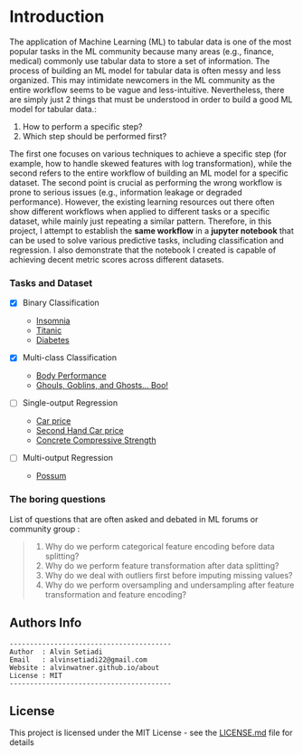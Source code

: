 # Introduction

The application of Machine Learning (ML) to tabular data is one of the most popular tasks in the ML community because many areas (e.g., finance, medical) commonly use tabular data to store a set of information. The process of building an ML model for tabular data is often messy and less organized. This may intimidate newcomers in the ML community as the entire workflow seems to be vague and less-intuitive. Nevertheless, there are simply just 2 things that must be understood in order to build a good ML model for tabular data.:

1. How to perform a specific step? 
2. Which step should be performed first? 

The first one focuses on various techniques to achieve a specific step (for example, how to handle skewed features with log transformation), while the second refers to the entire workflow of building an ML model for a specific dataset. The second point is crucial as performing the wrong workflow is prone to serious issues (e.g., information leakage or degraded performance). However, the existing learning resources out there often show different workflows when applied to different tasks or a specific dataset, while mainly just repeating a similar pattern. Therefore, in this project, I attempt to establish the **same workflow** in a **jupyter notebook** that can be used to solve various predictive tasks, including classification and regression. I also demonstrate that the notebook I created is capable of achieving decent metric scores across different datasets.

### Tasks and Dataset 

- [X] Binary Classification 
   
   * [Insomnia](https://www.kaggle.com/competitions/idao-2022-bootcamp-insomnia/overview)
   * [Titanic](https://www.kaggle.com/c/titanic)
   * [Diabetes](https://www.kaggle.com/datasets/kandij/diabetes-dataset)
- [X] Multi-class Classification
    * [Body Performance](https://www.kaggle.com/datasets/kukuroo3/body-performance-data)
    * [Ghouls, Goblins, and Ghosts... Boo!](https://www.kaggle.com/competitions/ghouls-goblins-and-ghosts-boo/overview)
- [ ] Single-output Regression
    * [Car price](https://www.kaggle.com/datasets/hellbuoy/car-price-prediction)
    * [Second Hand Car price](https://www.kaggle.com/datasets/mayankpatel14/second-hand-used-cars-data-set-linear-regression)
    * [Concrete Compressive Strength](https://www.kaggle.com/datasets/maajdl/yeh-concret-data)
- [ ] Multi-output Regression
    * [Possum](https://www.kaggle.com/datasets/abrambeyer/openintro-possum)




 ### The boring questions 
 List of questions that are often asked and debated in ML forums or community group :
> 1) Why do we perform categorical feature encoding before data splitting?
> 2) Why do we perform feature transformation after data splitting?
> 3) Why do we deal with outliers first before imputing missing values?
> 4) Why do we perform oversampling and undersampling after feature transformation and feature encoding?


## Authors Info

```
----------------------------------------
Author  : Alvin Setiadi
Email   : alvinsetiadi22@gmail.com
Website : alvinwatner.github.io/about
License : MIT
----------------------------------------
```

## License

This project is licensed under the MIT License - see the [LICENSE.md](LICENSE.md) file for details